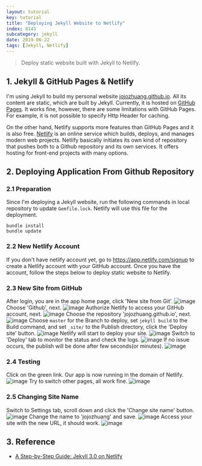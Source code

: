 ```yaml
---
layout: tutorial
key: tutorial
title: "Deploying Jekyll Website to Netlify"
index: 8143
subcategory: jekyll
date: 2019-06-22
tags: [Jekyll, Netlify]
---
```


> Deploy static website built with Jekyll to Netlify.

## 1. Jekyll & GitHub Pages & Netlify
I'm using Jekyll to build my personal website [jojozhuang.github.io](jojozhuang.github.io). All its content are static, which are built by Jekyll. Currently, it is hosted on [GitHub Pages](https://pages.github.com/). It works fine, however, there are some limitations with GitHub Pages. For example, it is not possible to specify Http Header for caching.

On the other hand, Netlify supports more features than GitHub Pages and it is also free. [Netlify](https://www.netlify.com/) is an online service which builds, deploys, and manages modern web projects.  Netlify basically initiates its own kind of repository that pushes both to a Github repository and its own services. It offers hosting for front-end projects with many options.

## 2. Deploying Application From Github Repository
### 2.1 Preparation
Since I'm deploying a Jekyll website, run the following commands in local repository to update `Gemfile.lock`. Netlify will use this file for the deployment.
```raw
bundle install
bundle update
```
### 2.2 New Netlify Account
If you don't have netlify account yet, go to https://app.netlify.com/signup to create a Netlify account with your GitHub account. Once you have the account, follow the steps below to deploy static website to Netlify.
### 2.3 New Site from GitHub
After login, you are in the app home page, click 'New site from Git'.
![image](/assets/images/jekyll/8143/app.png)
Choose 'Github', next.
![image](/assets/images/jekyll/8143/newsite.png)
Authorize Netlify to access your GitHub account, next.
![image](/assets/images/jekyll/8143/authorize.png)
Choose the repository 'jojozhuang.github.io', next.
![image](/assets/images/jekyll/8143/repository.png)
Choose `master` for the Branch to deploy, set `jekyll build` to the Build command, and set `_site/` to the Publish directory, click the 'Deploy site' button.
![image](/assets/images/jekyll/8143/options.png)
Netlify will start to deploy your site.
![image](/assets/images/jekyll/8143/inprogress.png)
Switch to 'Deploy' tab to monitor the status and check the logs.
![image](/assets/images/jekyll/8143/monitor.png)
If no issue occurs, the publish will be done after few seconds(or minutes).
![image](/assets/images/jekyll/8143/published.png)
### 2.4 Testing
Click on the green link. Our app is now running in the domain of Netlify.
![image](/assets/images/jekyll/8143/homepage.png)
Try to switch other pages, all work fine.
![image](/assets/images/jekyll/8143/portfolio.png)
### 2.5 Changing Site Name
Switch to Settings tab, scroll down and click the 'Change site name' button.
![image](/assets/images/jekyll/8143/settings.png)
Change the name to 'jojozhuang' and save.
![image](/assets/images/jekyll/8143/changename.png)
Access your site with the new URL, it should work.
![image](/assets/images/jekyll/8143/newname.png)

## 3. Reference
* [A Step-by-Step Guide: Jekyll 3.0 on Netlify](https://www.netlify.com/blog/2015/10/28/a-step-by-step-guide-jekyll-3.0-on-netlify/)
